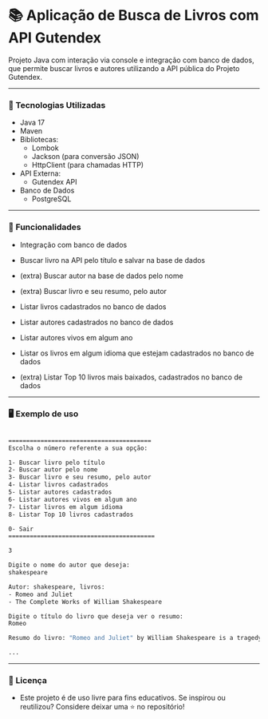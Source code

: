 # 📚 Aplicação de Busca de Livros com API Gutendex

Projeto Java com interação via console e integração com banco de dados, que permite buscar livros e autores utilizando a API pública do Projeto Gutendex.

---
### 🔧 Tecnologias Utilizadas

- Java 17
- Maven
- Bibliotecas:
  - Lombok 
  - Jackson (para conversão JSON)
  - HttpClient (para chamadas HTTP)
- API Externa:
  - Gutendex API
- Banco de Dados
  - PostgreSQL

---
### 📌 Funcionalidades

- Integração com banco de dados

- Buscar livro na API pelo título e salvar na base de dados
- (extra) Buscar autor na base de dados pelo nome
- (extra) Buscar livro e seu resumo, pelo autor
- Listar livros cadastrados no banco de dados
- Listar autores cadastrados no banco de dados
- Listar autores vivos em algum ano
- Listar os livros em algum idioma que estejam cadastrados no banco de dados
- (extra) Listar Top 10 livros mais baixados, cadastrados no banco de dados

---
### 🖥️ Exemplo de uso

``` bash

========================================
Escolha o número referente a sua opção:

1- Buscar livro pelo título
2- Buscar autor pelo nome
3- Buscar livro e seu resumo, pelo autor
4- Listar livros cadastrados
5- Listar autores cadastrados
6- Listar autores vivos em algum ano
7- Listar livros em algum idioma
8- Listar Top 10 livros cadastrados

0- Sair
=========================================

3

Digite o nome do autor que deseja: 
shakespeare

Autor: shakespeare, livros: 
- Romeo and Juliet
- The Complete Works of William Shakespeare

Digite o título do livro que deseja ver o resumo:
Romeo

Resumo do livro: "Romeo and Juliet" by William Shakespeare is a tragedy likely written during the late 16th century. The play centers on the intense love affair between two young lovers, Romeo Montague and Juliet Capulet, whose families are embroiled in a bitter feud. Their love, while passionate and profound, is met with adversities that ultimately lead to tragic consequences.  At the start of the play, a Prologue delivered by the Chorus sets the stage for the tale of forbidden love, revealing the familial conflict that surrounds Romeo and Juliet. The opening scenes depict a public brawl ignited by the feud between the Montagues and Capulets, showcasing the hostility that envelops their lives. As we are introduced to various characters such as Benvolio, Tybalt, and Mercutio, we learn of Romeo's unrequited love for Rosaline. However, this quickly changes when Romeo encounters Juliet at the Capulet ball, where they share a famous and romantic exchange, unwittingly falling in love with each other despite their families' bitter enmity. This initial encounter foreshadows the obstacles they will face as their love story unfolds amidst chaos and conflict. (This is an automatically generated summary.)

...
```
---
### 🧾 Licença

- Este projeto é de uso livre para fins educativos. Se inspirou ou reutilizou? Considere deixar uma ⭐ no repositório!
 
